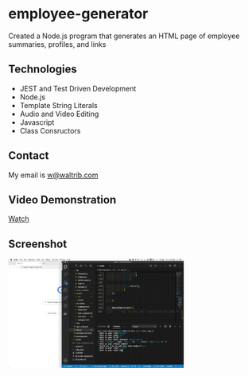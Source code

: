 # employee-generator

Created a Node.js program that generates an HTML page of employee summaries, profiles, and links

## Technologies
- JEST and Test Driven Development
- Node.js
- Template String Literals
- Audio and Video Editing
- Javascript
- Class Consructors

## Contact
My email is w@waltrib.com

## Video Demonstration

[Watch](https://waltribeiro.github.io/node-employee/)

## Screenshot

<img src="img/screenshot.gif" width="70%">